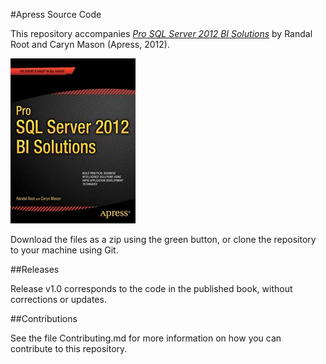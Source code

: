 #Apress Source Code

This repository accompanies [*Pro SQL Server 2012 BI Solutions*](http://www.apress.com/9781430234883) by Randal Root and Caryn Mason (Apress, 2012).

![Cover image](9781430234883.jpg)

Download the files as a zip using the green button, or clone the repository to your machine using Git.

##Releases

Release v1.0 corresponds to the code in the published book, without corrections or updates.

##Contributions

See the file Contributing.md for more information on how you can contribute to this repository.
